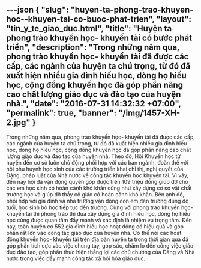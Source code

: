 ---json
{
    "slug": "huyen-ta-phong-trao-khuyen-hoc--khuyen-tai-co-buoc-phat-trien",
    "layout": "tin_y_te_giao_duc.html",
    "title": "Huyện ta phong trào khuyến học- khuyến tài có bước phát triển",
    "description": "Trong những năm qua, phong trào khuyến học- khuyến tài đã được các cấp, các ngành của huyện ta chú trọng, từ đó đã xuất hiện nhiều gia đình hiếu học, dòng họ hiếu học, cộng đồng khuyến học đã góp phần nâng cao chất lượng giáo dục và đào tạo của huyện nhà.",
    "date": "2016-07-31 14:32:32 +07:00",
    "permalink": true,
    "banner": "/img/1457-XH-2.jpg"
}
---
Trong những năm qua, phong trào khuyến học- khuyến tài đã được các cấp, các ngành của huyện ta chú trọng, từ đó đã xuất hiện nhiều gia đình hiếu học, dòng họ hiếu học, cộng đồng khuyến học đã góp phần nâng cao chất lượng giáo dục và đào tạo của huyện nhà.
          Theo đó, Hội Khuyến học từ huyện đến cơ sở luôn chủ động phối hợp với các ban ngành, đoàn thể với hội phụ huynh học sinh của các trường triển khai chỉ thị, nghị quyết của Đảng, pháp luật của Nhà nước về công tác khuyến học khuyến tài. Vì vậy, đến nay hội đã vận động quyên góp được trên 109 triệu đồng giúp đỡ cho các em học sinh có hoàn cảnh khó khăn cũng như xây dựng cơ sở vật chất trường học và giúp đỡ thầy cô giáo có hoàn cảnh khó khăn. Bên ạnh đó, phối hợp với gia đình và nhà trường vận động con em đến trường đúng độ tuổi, học sinh bỏ học tiếp tục đến trường. Cùng với phong trào khuyến học- khuyến tài thì phong trào thi đua xây dựng gia đình hiếu học, dòng họ hiếu học cũng được quan tâm đẩy mạnh và xác định là nhiệm vụ trọng tâm. Đến nay, toàn huyện có 552 gia đình hiếu học hoạt động có hiệu quả và góp phần rất lớn vào công tác giáo dục của huyện nhà.
 Có thể nói các hoạt động khuyến học- khuyến tài trên địa bàn huyện ta trong thời gian qua đã góp phần tích cực vào việc chung tay, góp sức, chăm lo đến công việc giáo dục đào tạo, góp phần thực hiện thắng lợi các chủ chương của Đảng và Nhà nước trong việc đẩy mạnh công tác xã hôi hóa giáo dục.